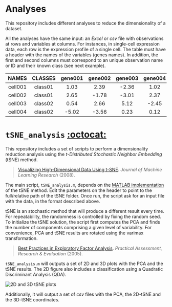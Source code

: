 Analyses
========

This repository includes different analyses to reduce the dimensionality of a dataset.

All the analyses have the same input: an *Excel* or *csv* file with observations at rows and variables at columns. For instances, in single-cell expression data, each row is the expression profile of a single cell. The table must have a header with the names of the variables (genes names). In addition, the first and second columns must correspond to an unique observation name or ID and their known class (see next example).

|  NAMES  |  CLASSES | gene001 | gene002 | gene003 | gene004 | gene005 | gene006 |
|:-------:|:--------:|:-------:|:-------:|:-------:|:-------:|:-------:|:-------:|
| cell001 |  class01 |   1.03  |   2.39  |  -2.36  |   1.02  |   4.21  |  -0.56  |
| cell002 |  class01 |   2.65  |  -1.78  |  -3.01  |   2.37  |   2.23  |   1.90  |
| cell003 |  class02 |   0.54  |   2.66  |   5.12  |  -2.45  |   3.56  |   4.32  |
| cell004 |  class02 |  -5.02  |  -3.56  |   0.23  |   0.12  |   1.52  |   2.35  |


# `tSNE_analysis` [:octocat:](https://github.com/mscastillo/Analyses/tree/master/tSNE_analysis)

This repository includes a set of scripts to perform a dimensionality reduction analysis using the *t-Distributed Stochastic Neighbor Embedding* (tSNE) method.

> [Visualizing High-Dimensional Data Using t-SNE](http://lvdmaaten.github.io/tsne/). *Journal of Machine Learning Research* (2008).

The main script, `tSNE_analysis.m`, depends on the [MATLAB implementation](http://lvdmaaten.github.io/tsne/) of the tSNE method. Edit the parameters on the header to point to the full/relative path of the tSNE folder. Once run, the script ask for an input file with the data, in the format described above.

tSNE is an stochastic method that will produce a different result every time. For repeatability, the randomness is controlled by fixing the random seed. To initialize the tSNE solution, the script first computes the PCA and finds the number of components comprising a given level of variability. For convenience, PCA and tSNE results are rotated using the varimax transformation.

> [Best Practices in Exploratory Factor Analysis](http://pareonline.net/pdf/v10n7.pdf). *Practical Assessment, Research & Evaluation* (2005).

`tSNE_analysis.m` will outputs a set of 2D and 3D plots with the PCA and the tSNE results. The 2D figure also includes a classification using a Quadratic Discriminant Analysis (QDA).

![2D and 3D tSNE plots](https://github.com/mscastillo/Analyses/blob/master/tSNE_analysis/tSNE.jpeg)

Additionally, it will output a set of *csv* files with the PCA, the 2D-tSNE and the 3D-tSNE coordinates.
